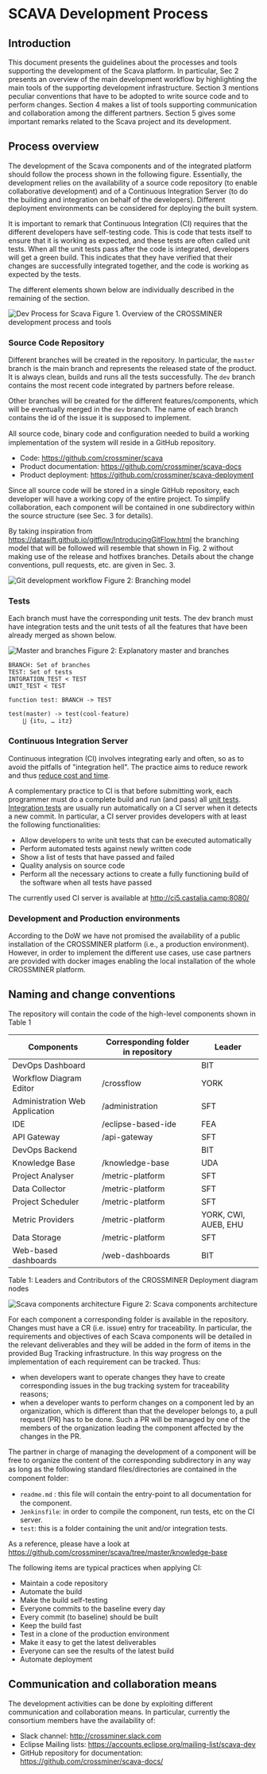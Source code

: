 # SCAVA Development Process

## Introduction

This document presents the guidelines about the processes and tools supporting the development of the Scava platform. In particular, Sec 2 presents an overview of the main development workflow by highlighting the main tools of the supporting development infrastructure. Section 3 mentions peculiar conventions that have to be adopted to write source code and to perform changes. Section 4 makes a list of tools supporting communication and collaboration among the different partners. Section 5 gives some important remarks related to the Scava project and its development.

## Process overview

The development of the Scava components and of the integrated platform should follow the process shown in the following figure. Essentially, the development relies on the availability of a source code repository (to enable collaborative development) and of a Continuous Integration Server (to do the building and integration on behalf of the developers). Different deployment environments can be considered for deploying the built system.

It is important to remark that Continuous Integration (CI) requires that the different developers have self-testing code. This is code that tests itself to ensure that it is working as expected, and these tests are often called unit tests. When all the unit tests pass after the code is integrated, developers will get a green build. This indicates that they have verified that their changes are successfully integrated together, and the code is working as expected by the tests.

The different elements shown below are individually described in the remaining of the section.

![Dev Process for Scava](images/scava_dev_process_1.png)
Figure 1. Overview of the CROSSMINER development process and tools

### Source Code Repository

Different branches will be created in the repository. In particular, the `master` branch is the main branch and represents the released state of the product. It is always clean, builds and runs all the tests successfully. The `dev` branch contains the most recent code integrated by partners before release.

Other branches will be created for the different features/components, which will be eventually merged in the `dev` branch. The name of each branch contains the id of the issue it is supposed to implement.

All source code, binary code and conﬁguration needed to build a working implementation of the system will reside in a GitHub repository.

* Code: https://github.com/crossminer/scava
* Product documentation: https://github.com/crossminer/scava-docs
* Product deployment: https://github.com/crossminer/scava-deployment


Since all source code will be stored in a single GitHub repository, each developer will have a working copy of the entire project. To simplify collaboration, each component will be contained in one subdirectory within the source structure (see Sec. 3 for details).

By taking inspiration from https://datasift.github.io/gitflow/IntroducingGitFlow.html the branching model that will be followed will resemble that shown in Fig. 2 without making use of the release and hotfixes branches. Details about the change conventions, pull requests, etc. are given in Sec. 3.

![Git development workflow](images/scava_dev_process_2.png)
Figure 2: Branching model

### Tests

Each branch must have the corresponding unit tests. The dev branch must have integration tests and the unit tests of all the features that have been already merged as shown below.

![Master and branches](images/scava_dev_process_3.png)
Figure 2: Explanatory master and branches

```
BRANCH: Set of branches
TEST: Set of tests
INTGRATION_TEST < TEST
UNIT_TEST < TEST

function test: BRANCH -> TEST

test(master) -> test(cool-feature)
    ⋃ {itu, … itz}
```

### Continuous Integration Server

Continuous integration (CI) involves integrating early and often, so as to avoid the pitfalls of "integration hell". The practice aims to reduce rework and thus [reduce cost and time](https://en.wikipedia.org/wiki/Continuous_integration).

A complementary practice to CI is that before submitting work, each programmer must do a complete build and run (and pass) all [unit tests](https://en.wikipedia.org/wiki/Unit_tests). [Integration tests](https://en.wikipedia.org/wiki/Integration_testing) are usually run automatically on a CI server when it detects a new commit. In particular, a CI server provides developers with at least the following functionalities:

* Allow developers to write unit tests that can be executed automatically
* Perform automated tests against newly written code
* Show a list of tests that have passed and failed
* Quality analysis on source code
* Perform all the necessary actions to create a fully functioning build of the software when all tests have passed

The currently used CI server is available at http://ci5.castalia.camp:8080/

### Development and Production environments

According to the DoW we have not promised the availability of a public installation of the CROSSMINER platform (i.e., a production environment). However, in order to implement the different use cases, use case partners are provided with docker images enabling the local installation of the whole CROSSMINER platform.

## Naming and change conventions

The repository will contain the code of the high-level components shown in Table 1


| Components | Corresponding folder in repository | Leader |
|------------|---------------------------------|-----------|
| DevOps Dashboard  | | BIT |
| Workflow Diagram Editor | /crossflow | YORK |
| Administration Web Application | /administration | SFT |
| IDE | /eclipse-based-ide | FEA|
| API Gateway | /api-gateway | SFT |
| DevOps Backend | | BIT |
| Knowledge Base | /knowledge-base | UDA |
| Project Analyser | /metric-platform | SFT |
| Data Collector | /metric-platform | SFT |
| Project Scheduler | /metric-platform | SFT |
| Metric Providers | /metric-platform | YORK, CWI, AUEB, EHU |
| Data Storage | /metric-platform | SFT |
| Web-based dashboards | /web-dashboards | BIT |

Table 1: Leaders and Contributors of the CROSSMINER Deployment diagram nodes


![Scava components architecture](images/scava_architecture.png)
Figure 2: Scava components architecture

For each component a corresponding folder is available in the repository. Changes must have a CR (i.e. issue) entry for traceability. In particular, the requirements and objectives of each Scava components will be detailed in the relevant deliverables and they will be added in the form of items in the provided Bug Tracking infrastructure. In this way progress on the implementation of each requirement can be tracked. Thus:

* when developers want to operate changes they have to create corresponding issues in the bug tracking system for traceability reasons;
* when a developer wants to perform changes on a component led by an organization, which is different than that the developer belongs to, a pull request (PR) has to be done. Such a PR will be managed by one of the members of the organization leading the component affected by the changes in the PR.

The partner in charge of managing the development of a component will be free to organize the content of the corresponding subdirectory in any way as long as the following standard ﬁles/directories are contained in the component folder:

* `readme.md` : this ﬁle will contain the entry-point to all documentation for the component.
* `Jenkinsfile`: in order to compile the component, run tests, etc on the CI server.
* `test`: this is a folder containing the unit and/or integration tests.

As a reference, please have a look at https://github.com/crossminer/scava/tree/master/knowledge-base

The following items are typical practices when applying CI:
* Maintain a code repository
* Automate the build
* Make the build self-testing
* Everyone commits to the baseline every day
* Every commit (to baseline) should be built
* Keep the build fast
* Test in a clone of the production environment
* Make it easy to get the latest deliverables
* Everyone can see the results of the latest build
* Automate deployment

## Communication and collaboration means

The development activities can be done by exploiting different communication and collaboration means. In particular, currently the consortium members have the availability of:

* Slack channel: http://crossminer.slack.com
* Eclipse Mailing lists: https://accounts.eclipse.org/mailing-list/scava-dev
* GitHub repository for documentation: https://github.com/crossminer/scava-docs/



